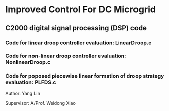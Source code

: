 # Improved Control For DC Microgrid

## C2000 digital signal processing (DSP) code 

### Code for linear droop controller evaluation: LinearDroop.c

### Code for non-linear droop controller evaluation: NonlinearDroop.c

### Code for poposed piecewise linear formation of droop strategy evaluation: PLFDS.c



Author: Yang Lin

Supervisor: A/Prof. Weidong Xiao
